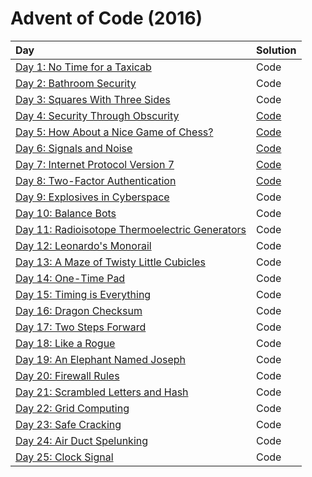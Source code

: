 # Advent of Code (2016)

|                      Day                      |         Solution       |
| :-------------------------------------------- | :--------------------- |
| [Day 1: No Time for a Taxicab](https://adventofcode.com/2016/day/1) | Code |
| [Day 2: Bathroom Security](https://adventofcode.com/2016/day/2) | Code |
| [Day 3: Squares With Three Sides](https://adventofcode.com/2016/day/3) | Code |
| [Day 4: Security Through Obscurity](https://adventofcode.com/2016/day/4) | [Code](day04/day04.py) |
| [Day 5: How About a Nice Game of Chess?](https://adventofcode.com/2016/day/5) | [Code](day05/day05.py) |
| [Day 6: Signals and Noise](https://adventofcode.com/2016/day/6) | [Code](day06/day06.py) |
| [Day 7: Internet Protocol Version 7](https://adventofcode.com/2016/day/7) | [Code](day07/day07.py) |
| [Day 8: Two-Factor Authentication](https://adventofcode.com/2016/day/8) | [Code](day08/day08.py) |
| [Day 9: Explosives in Cyberspace](https://adventofcode.com/2016/day/9) | Code |
| [Day 10: Balance Bots](https://adventofcode.com/2016/day/10) | Code |
| [Day 11: Radioisotope Thermoelectric Generators](https://adventofcode.com/2016/day/11) | Code |
| [Day 12: Leonardo's Monorail](https://adventofcode.com/2016/day/12) | Code |
| [Day 13: A Maze of Twisty Little Cubicles](https://adventofcode.com/2016/day/13) | Code |
| [Day 14: One-Time Pad](https://adventofcode.com/2016/day/14) | Code |
| [Day 15: Timing is Everything](https://adventofcode.com/2016/day/15) | Code |
| [Day 16: Dragon Checksum](https://adventofcode.com/2016/day/16) | Code |
| [Day 17: Two Steps Forward](https://adventofcode.com/2016/day/17) | Code |
| [Day 18: Like a Rogue](https://adventofcode.com/2016/day/18) | Code |
| [Day 19: An Elephant Named Joseph](https://adventofcode.com/2016/day/19) | Code |
| [Day 20: Firewall Rules](https://adventofcode.com/2016/day/20) | Code |
| [Day 21: Scrambled Letters and Hash](https://adventofcode.com/2016/day/21) | Code |
| [Day 22: Grid Computing](https://adventofcode.com/2016/day/22) | Code |
| [Day 23: Safe Cracking](https://adventofcode.com/2016/day/23) | Code |
| [Day 24: Air Duct Spelunking](https://adventofcode.com/2016/day/24) | Code |
| [Day 25: Clock Signal](https://adventofcode.com/2016/day/25) | Code |
